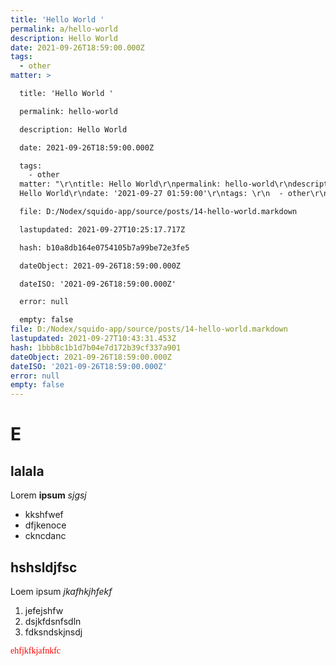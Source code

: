```yaml
---
title: 'Hello World '
permalink: a/hello-world
description: Hello World
date: 2021-09-26T18:59:00.000Z
tags:
  - other
matter: >

  title: 'Hello World '

  permalink: hello-world

  description: Hello World

  date: 2021-09-26T18:59:00.000Z

  tags:
    - other
  matter: "\r\ntitle: Hello World\r\npermalink: hello-world\r\ndescription:
  Hello World\r\ndate: '2021-09-27 01:59:00'\r\ntags: \r\n  - other\r\n"

  file: D:/Nodex/squido-app/source/posts/14-hello-world.markdown

  lastupdated: 2021-09-27T10:25:17.717Z

  hash: b10a8db164e0754105b7a99be72e3fe5

  dateObject: 2021-09-26T18:59:00.000Z

  dateISO: '2021-09-26T18:59:00.000Z'

  error: null

  empty: false
file: D:/Nodex/squido-app/source/posts/14-hello-world.markdown
lastupdated: 2021-09-27T10:43:31.453Z
hash: 1bbb8c1b1d7b04e7d172b39cf337a901
dateObject: 2021-09-26T18:59:00.000Z
dateISO: '2021-09-26T18:59:00.000Z'
error: null
empty: false
---
```


# E

## lalala

Lorem **ipsum** _sjgsj_
* kkshfwef
* dfjkenoce
* ckncdanc

## hshsldjfsc

Loem ipsum *jkafhkjhfekf*
1. jefejshfw 
1. dsjkfdsnfsdln
1. fdksndskjnsdj

<span style="font-family:Papyrus; font-size:1em;color:red">
ehfjkfkjafnkfc
</span>
